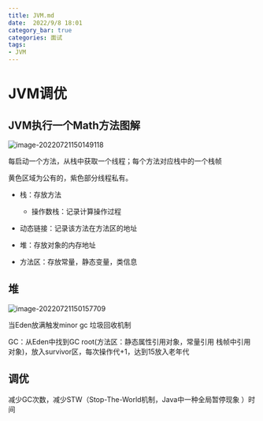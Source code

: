 ```yaml
---
title: JVM.md
date:  2022/9/8 18:01
category_bar: true
categories: 面试
tags:
- JVM
---
```

# JVM调优

## JVM执行一个Math方法图解

![image-20220721150149118](https://img-1256282866.cos.ap-beijing.myqcloud.com/image-20220721150149118.png)

每启动一个方法，从栈中获取一个线程；每个方法对应栈中的一个栈帧

黄色区域为公有的，紫色部分线程私有。

+ 栈：存放方法
  + 操作数栈：记录计算操作过程

+ 动态链接：记录该方法在方法区的地址

+ 堆：存放对象的内存地址
+ 方法区：存放常量，静态变量，类信息

## 堆

![image-20220721150157709](https://img-1256282866.cos.ap-beijing.myqcloud.com/image-20220721150157709.png)

当Eden放满触发minor gc 垃圾回收机制

GC：从Eden中找到GC root(方法区：静态属性引用对象，常量引用 栈帧中引用对象)，放入survivor区，每次操作代+1，达到15放入老年代



## 调优

减少GC次数，减少STW（Stop-The-World机制，Java中一种全局暂停现象 ）时间